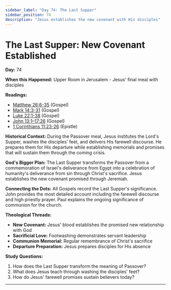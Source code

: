 ```yaml
---
sidebar_label: "Day 74: The Last Supper"
sidebar_position: 74
description: "Jesus establishes the new covenant with His disciples"
---
```


# The Last Supper: New Covenant Established

**Day:** 74

**When this Happened:** Upper Room in Jerusalem - Jesus' final meal with disciples

**Readings:**
- [Matthew 26:6-35](https://www.biblegateway.com/passage/?search=Matthew+26%3A6-35) (Gospel)
- [Mark 14:3-31](https://www.biblegateway.com/passage/?search=Mark+14%3A3-31) (Gospel)
- [Luke 22:1-38](https://www.biblegateway.com/passage/?search=Luke+22%3A1-38) (Gospel)
- [John 13:1–17:26](https://www.biblegateway.com/passage/?search=John+13%3A1-17%3A26) (Gospel)
- [1 Corinthians 11:23-26](https://www.biblegateway.com/passage/?search=1+Corinthians+11%3A23-26) (Epistle)

**Historical Context:** During the Passover meal, Jesus institutes the Lord's Supper, washes the disciples' feet, and delivers His farewell discourse. He prepares them for His departure while establishing memorials and promises that will sustain them through the coming crisis.

**God's Bigger Plan:** The Last Supper transforms the Passover from a commemoration of Israel's deliverance from Egypt into a celebration of humanity's deliverance from sin through Christ's sacrifice. Jesus establishes the new covenant promised through Jeremiah.

**Connecting the Dots:** All Gospels record the Last Supper's significance. John provides the most detailed account including the farewell discourse and high priestly prayer. Paul explains the ongoing significance of communion for the church.

****Theological Threads:****
- **New Covenant:** Jesus' blood establishes the promised new relationship with God
- **Sacrificial Love:** Footwashing demonstrates servant leadership
- **Communion Memorial:** Regular remembrance of Christ's sacrifice
- **Departure Preparation:** Jesus prepares disciples for His absence

**Study Questions:**
1. How does the Last Supper transform the meaning of Passover?
2. What does Jesus teach through washing the disciples' feet?
3. How do Jesus' farewell promises sustain believers today?

---